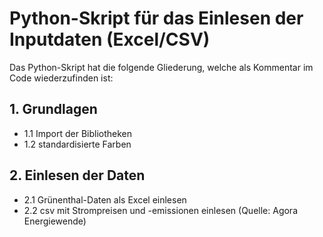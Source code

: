 # Python-Skript für das Einlesen der Inputdaten (Excel/CSV)

Das Python-Skript hat die folgende Gliederung, welche als Kommentar im Code wiederzufinden ist:

## 1. Grundlagen
- 1.1 Import der Bibliotheken
- 1.2 standardisierte Farben

## 2. Einlesen der Daten
- 2.1 Grünenthal-Daten als Excel einlesen
- 2.2  csv mit Strompreisen und -emissionen einlesen (Quelle: Agora Energiewende)


